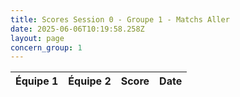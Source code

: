 ```yaml
---
title: Scores Session 0 - Groupe 1 - Matchs Aller
date: 2025-06-06T10:19:58.258Z
layout: page
concern_group: 1
---
```




| Équipe 1 | Équipe 2 | Score | Date |
|----------|----------|-------|------|

